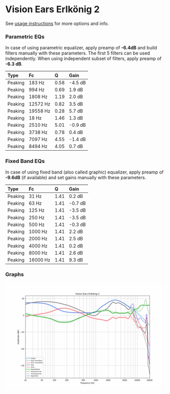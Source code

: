 # Vision Ears Erlkönig 2
See [usage instructions](https://github.com/jaakkopasanen/AutoEq#usage) for more options and info.

### Parametric EQs
In case of using parametric equalizer, apply preamp of **-6.4dB** and build filters manually
with these parameters. The first 5 filters can be used independently.
When using independent subset of filters, apply preamp of **-6.3 dB**.

| Type    | Fc       |    Q | Gain    |
|:--------|:---------|:-----|:--------|
| Peaking | 183 Hz   | 0.58 | -4.5 dB |
| Peaking | 994 Hz   | 0.69 | 1.9 dB  |
| Peaking | 1808 Hz  | 1.19 | 2.0 dB  |
| Peaking | 12572 Hz | 0.82 | 3.5 dB  |
| Peaking | 19558 Hz | 0.28 | 5.7 dB  |
| Peaking | 18 Hz    | 1.46 | 1.3 dB  |
| Peaking | 2510 Hz  | 5.01 | -0.9 dB |
| Peaking | 3738 Hz  | 0.78 | 0.4 dB  |
| Peaking | 7097 Hz  | 4.55 | -1.4 dB |
| Peaking | 8494 Hz  | 4.05 | 0.7 dB  |

### Fixed Band EQs
In case of using fixed band (also called graphic) equalizer, apply preamp of **-9.6dB**
(if available) and set gains manually with these parameters.

| Type    | Fc       |    Q | Gain    |
|:--------|:---------|:-----|:--------|
| Peaking | 31 Hz    | 1.41 | 0.2 dB  |
| Peaking | 63 Hz    | 1.41 | -0.7 dB |
| Peaking | 125 Hz   | 1.41 | -3.5 dB |
| Peaking | 250 Hz   | 1.41 | -3.5 dB |
| Peaking | 500 Hz   | 1.41 | -0.3 dB |
| Peaking | 1000 Hz  | 1.41 | 2.2 dB  |
| Peaking | 2000 Hz  | 1.41 | 2.5 dB  |
| Peaking | 4000 Hz  | 1.41 | 0.2 dB  |
| Peaking | 8000 Hz  | 1.41 | 2.6 dB  |
| Peaking | 16000 Hz | 1.41 | 9.3 dB  |

### Graphs
![](./Vision%20Ears%20Erlk%C3%B6nig%202.png)